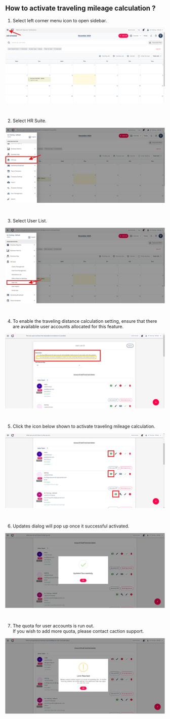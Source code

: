 ## How to activate traveling mileage calculation ?

1) Select left corner menu icon to open sidebar. <br>
<p align="center">
         <img src="img2/Activation_Mileage_Step_1.png" alt="How to activate traveling mileage calculation ?">
</p><br>

2) Select HR Suite. <br>
<p align="center">
         <img src="img2/Activation_Mileage_Step_2.png" alt="How to activate traveling mileage calculation ?">
</p><br>

3) Select User List. <br>
<p align="center">
         <img src="img2/Activation_Mileage_Step_3.png" alt="How to activate traveling mileage calculation ?">
</p><br>

4) To enable the traveling distance calculation setting, ensure that there are available user accounts allocated for this feature. <br>
<p align="center">
         <img src="img2/Activation_Mileage_Step_4.png" alt="How to activate traveling mileage calculation ?">
</p><br>

5) Click the icon below shown to activate traveling mileage calculation. <br>
<p align="center">
         <img src="img2/Activation_Mileage_Step_5.png" alt="How to activate traveling mileage calculation ?">
</p><br>

6) Updates dialog will pop up once it successful activated. <br>
<p align="center">
         <img src="img2/Activation_Mileage_Step_6.png" alt="How to activate traveling mileage calculation ?">
</p><br>

7) The quota for user accounts is run out. <br> If you wish to add more quota, please contact caction support.<br>
<p align="center">
         <img src="img2/Activation_Mileage_Step_7.png" alt="How to activate traveling mileage calculation ?">
</p><br>
